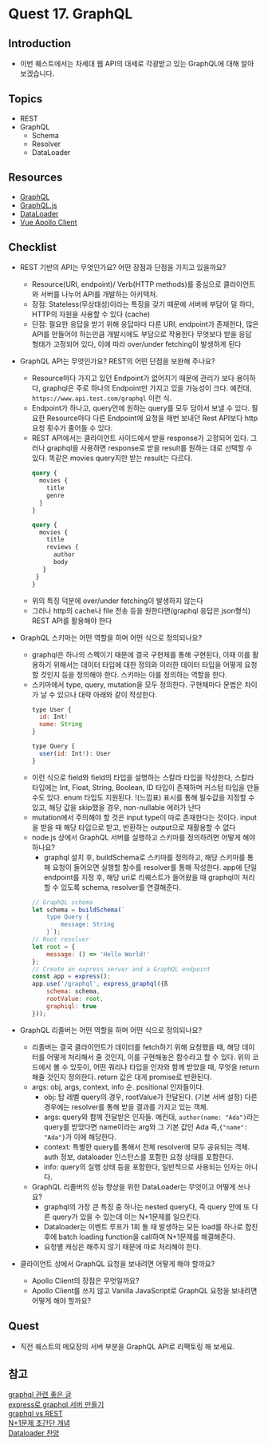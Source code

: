 # Quest 17. GraphQL


## Introduction
* 이번 퀘스트에서는 차세대 웹 API의 대세로 각광받고 있는 GraphQL에 대해 알아보겠습니다.

## Topics
* REST
* GraphQL
  * Schema
  * Resolver
  * DataLoader

## Resources
* [GraphQL](https://graphql.org/)
* [GraphQL.js](http://graphql.org/graphql-js/)
* [DataLoader](https://github.com/facebook/dataloader)
* [Vue Apollo Client](https://github.com/akryum/vue-apollo)

## Checklist
* REST 기반의 API는 무엇인가요? 어떤 장점과 단점을 가지고 있을까요?
  - Resource(URI, endpoint)/ Verb(HTTP methods)를 중심으로 클라이언트와 서버를 나누어 API를 개발하는 아키텍처. 
  - 장점: Stateless(무상태성)이라는 특징을 갖기 때문에 서버에 부담이 덜 하다, HTTP의 자원을 사용할 수 있다 (cache)
  - 단점: 필요한 응답을 받기 위해 응답마다 다른 URI, endpoint가 존재한다, 많은 API를 만들어야 하는만큼 개발시에도 부담으로 작용한다
  무엇보다 받을 응답 형태가 고정되어 있다, 이에 따라 over/under fetching이 발생하게 된다
  
* GraphQL API는 무엇인가요? REST의 어떤 단점을 보완해 주나요?
  - Resource마다 가지고 있던 Endpoint가 없어지기 때문에 관리가 보다 용이하다, graphql은 주로 하나의 Endpoint만 가지고 있을 가능성이 크다.
  예컨대, `https://www.api.test.com/graphql` 이런 식.
  - Endpoint가 하나고, query안에 원하는 query를 모두 담아서 보낼 수 있다. 필요한 Resource마다 다른 Endpoint에 요청을 매번 보내던 Rest API보다
  http 요청 횟수가 줄어들 수 있다.
  - REST API에서는 클라이언트 사이드에서 받을 response가 고정되어 있다. 그러나 graphql을 사용하면 response로 받을 result를 원하는 대로 선택할 수 있다.
  똑같은 movies query지만 받는 result는 다르다.
      ```graphql
      query {
        movies {
          title
          genre
        }  
      }
      ```
      ```graphql
      query {
        movies {
          title
          reviews {
            author
            body
         }
       }  
      }
      ``` 
  - 위의 특징 덕분에 over/under fetching이 발생하지 않는다
  - 그러나 http의 cache나 file 전송 등을 원한다면(graphql 응답은 json형식) REST API를 활용해야 한다
  
* GraphQL 스키마는 어떤 역할을 하며 어떤 식으로 정의되나요?
  - graphql은 하나의 스펙이기 때문에 결국 구현체를 통해 구현된다, 이때 이를 활용하기 위해서는 데이터 타입에 대한 정의와 이러한 데이터 타입을 어떻게 요청할 것인지 등을
  정의해야 한다. 스키마는 이를 정의하는 역할을 한다.
  - 스키마에서 type, query, mutation을 모두 정의한다. 구현체마다 문법은 차이가 날 수 있으나 대략 아래와 같이 작성한다.
      ```javascript
      type User {
        id: Int!
        name: String
      }
    
      type Query {  
        user(id: Int!): User
      }
      ```
  - 이런 식으로 field와 field의 타입을 설명하는 스칼라 타입을 작성한다, 스칼라 타입에는 Int, Float, String, Boolean, ID 타입이 존재하며
  커스텀 타입을 만들 수도 있다. enum 타입도 지원된다. !(느낌표) 표시를 통해 필수값을 지정할 수 있고, 해당 값을 skip했을 경우, non-nullable 에러가 난다
  - mutation에서 주의해야 할 것은 input type이 따로 존재한다는 것이다. input을 받을 때 해당 타입으로 받고, 반환하는 output으로 재활용할 수 없다
  * node.js 상에서 GraphQL 서버를 실행하고 스키마를 정의하려면 어떻게 해야 하나요?
    - graphql 설치 후, buildSchema로 스키마를 정의하고, 해당 스키마를 통해 요청이 들어오면 실행할 함수를 resolver를 통해 작성한다.
    app에 단일 endpoint를 지정 후, 해당 uri로 리퀘스트가 들어왔을 때 graphql이 처리할 수 있도록 schema, resolver를 연결해준다.
    ```javascript
    // GraphQL schema
    let schema = buildSchema(`
        type Query {
            message: String
        }`);
    // Root resolver
    let root = {
        message: () => 'Hello World!'
    };
    // Create an express server and a GraphQL endpoint
    const app = express();
    app.use('/graphql', express_graphql({ß
        schema: schema,
        rootValue: root,
        graphiql: true
    }));
    ```
  
* GraphQL 리졸버는 어떤 역할을 하며 어떤 식으로 정의되나요?
  - 리졸버는 결국 클라이언트가 데이터를 fetch하기 위해 요청했을 때, 해당 데이터를 어떻게 처리해서 줄 것인지, 이를 구현해놓은 함수라고 할 수 있다.
  위의 코드에서 볼 수 있듯이, 어떤 쿼리나 타입을 인자와 함께 받았을 때, 무엇을 return해줄 것인지 정의한다. return 값은 대게 promise로 반환된다.
  - args: obj, args, context, info 순. positional 인자들이다.
    - obj: 탑 레벨 query의 경우, rootValue가 전달된다. (기본 서버 설정) 다른 경우에는 resolver를 통해 받을 결과를 가지고 있는 객체.
    - args: query와 함께 전달받은 인자들. 예컨대, `author(name: "Ada")`라는 query를 받았다면 name이라는 arg와 그 기본 값인 Ada 
    즉,`{"name": "Ada"}`가 이에 해당한다.
    - context: 특별한 query를 통해서 전체 resolver에 모두 공유되는 객체. auth 정보, dataloader 인스턴스를 포함한 요청 상태를 포함한다.
    - info: query의 실행 상태 등을 포함한다, 일반적으로 사용되는 인자는 아니다.
  * GraphQL 리졸버의 성능 향상을 위한 DataLoader는 무엇이고 어떻게 쓰나요?
    - graphql의 가장 큰 특징 중 하나는 nested query다, 즉 query 안에 또 다른 query가 있을 수 있는데 이는 N+1문제를 일으킨다. 
    - Dataloader는 이벤트 루프가 1회 돌 때 발생하는 모든 load를 하나로 합친 후에 batch loading function을 call하여 N+1문제를 해결해준다.
    - 요청별 캐싱은 해주지 않기 때문에 따로 처리해야 한다.
  
* 클라이언트 상에서 GraphQL 요청을 보내려면 어떻게 해야 할까요?
  * Apollo Client의 장점은 무엇일까요?
  * Apollo Client를 쓰지 않고 Vanilla JavaScript로 GraphQL 요청을 보내려면 어떻게 해야 할까요?

## Quest
* 직전 퀘스트의 메모장의 서버 부분을 GraphQL API로 리팩토링 해 보세요.

## 참고
[graphql 관련 좋은 글](https://medium.com/@FourwingsY/graphql%EC%9D%84-%EC%98%A4%ED%95%B4%ED%95%98%EB%8B%A4-3216f404134)  
[express로 graphql 서버 만들기](https://medium.com/codingthesmartway-com-blog/creating-a-graphql-server-with-node-js-and-express-f6dddc5320e1)  
[graphql vs REST](https://blog.apollographql.com/graphql-vs-rest-5d425123e34b)  
[N+1문제 초간단 개념](https://zetawiki.com/wiki/N%2B1_%EC%BF%BC%EB%A6%AC_%EB%AC%B8%EC%A0%9C)  
[Dataloader 찬양](https://medium.com/@gajus/using-dataloader-to-batch-requests-c345f4b23433)  